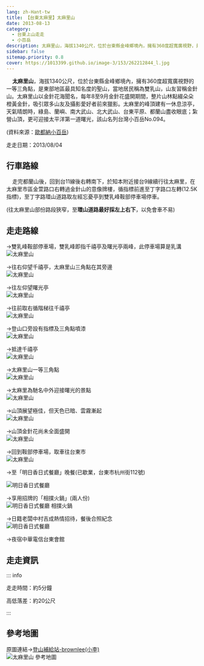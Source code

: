 ```yaml
---
lang: zh-Hant-tw
title: 【台東太麻里】太麻里山
date: 2013-08-13
category: 
  - 台東上山走走
  - 小百岳
description: 太麻里山，海拔1340公尺，位於台東縣金峰鄉境內，擁有360度超寬廣視野，是東部地區最具知名度的聖山，當地居民稱為雙乳山，山友習稱金針山。太麻里山以金針花海聞名，每年8至9月金針花盛開期間，整片山林點綴朵朵橙黃金針，吸引眾多山友及攝影愛好者前來獵影。紮營山頂，更可迎接太平洋第一道曙光，該山名列台灣小百岳No.094。
sidebar: false
sitemap.priority: 0.8
cover: https://1013399.github.io/image-3/153/262212844_l.jpg
---
```


    **太麻里山**，海拔1340公尺，位於台東縣金峰鄉境內，擁有360度超寬廣視野的一等三角點，是東部地區最具知名度的聖山，當地居民稱為雙乳山，山友習稱金針山。太麻里山以金針花海聞名，每年8至9月金針花盛開期間，整片山林點綴朵朵橙黃金針，吸引眾多山友及攝影愛好者前來獵影。太麻里的峰頂建有一休息涼亭，天氣晴朗時，綠島、蘭嶼、南大武山、北大武山、台東平原、都蘭山盡收眼底；紮營山頂，更可迎接太平洋第一道曙光，該山名列台灣小百岳No.094。

(資料來源：[歐都納小百岳](http://www.taiwan100mt.com/mountain.php?mountain=94))

<!-- more -->

走走日期：2013/08/04

## 行車路線  
    走完都蘭山後，回到台11線後右轉南下，於知本附近接台9線續行往太麻里，在太麻里市區金萱路口右轉過金針山的意像牌樓，循指標前進至丁字路口左轉(12.5K指標)，至丁字路環山道路取左經忘憂亭到雙乳峰鞍部停車場停車。  

(往太麻里山部份路段狹窄，至**環山道路最好採左上右下**，以免會車不易)

## 走走路線  
→雙乳峰鞍部停車場，雙乳峰即指千禧亭及曙光亭兩峰，此停車場算是乳溝  
![太麻里山](https://1013399.github.io/image-3/153/262212827_l.jpg)

→往右仰望千禧亭，太麻里山三角點在其旁邊  
![太麻里山](https://1013399.github.io/image-3/153/262212830_l.jpg)

→往左仰望曙光亭  
![太麻里山](https://1013399.github.io/image-3/153/262212834_l.jpg)

→往前取右循階梯往千禧亭  
![太麻里山](https://1013399.github.io/image-3/153/262212838_l.jpg)

→登山口旁設有指標及三角點噴漆  
![太麻里山](https://1013399.github.io/image-3/153/262212864_l.jpg)

→抵達千禧亭  
![太麻里山](https://1013399.github.io/image-3/153/262212841_l.jpg)

→太麻里山一等三角點  
![太麻里山](https://1013399.github.io/image-3/153/262212849_l.jpg)

→太麻里為馳名中外迎接曙光的景點  
![太麻里山](https://1013399.github.io/image-3/153/262212844_l.jpg)

→山頂展望極佳，但天色已暗、雲霧漸起  
![太麻里山](https://1013399.github.io/image-3/153/262212853_l.jpg)

→山頂金針花尚未全面盛開  
![太麻里山](https://1013399.github.io/image-3/153/262212857_l.jpg)

→回到鞍部停車場，取車往台東市  
![太麻里山](https://1013399.github.io/image-3/153/262212860_l.jpg)

→至「明日香日式餐廳」晚餐(已歇業，台東市杭州街112號)

![明日香日式餐廳](https://1013399.github.io/image-3/153/262212824_l.jpg)

→享用招牌的「相撲火鍋」(兩人份)  
![明日香日式餐廳 相撲火鍋](https://1013399.github.io/image-3/153/262212868_l.jpg)

→日籍老闆中村吉成熱情招待，餐後合照紀念  
![明日香日式餐廳](https://1013399.github.io/image-3/153/262212872_l.jpg)

→夜宿中華電信台東會館

## 走走資訊

::: info

走走時間：約5分鐘

高低落差：約20公尺

:::

## 參考地圖  
原圖連結→[登山補給站-brownlee(小李)](http://www.keepon.com.tw/DiscussLoad.aspx?code=314B5CF9AEC3A19113F6CAA6F539A66265D8DFE1D2F71B1D)  
![太麻里山 參考地圖](https://1013399.github.io/image-3/153/262212913_l.jpg)